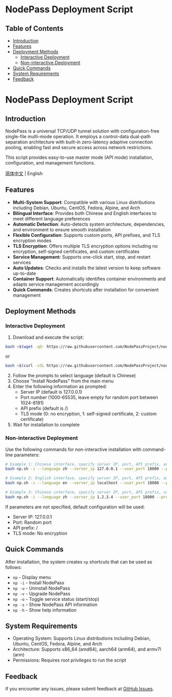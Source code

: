 # NodePass Deployment Script

## Table of Contents
- [Introduction](#introduction)
- [Features](#features)
- [Deployment Methods](#deployment-methods)
  - [Interactive Deployment](#interactive-deployment)
  - [Non-interactive Deployment](#non-interactive-deployment)
- [Quick Commands](#quick-commands)
- [System Requirements](#system-requirements)
- [Feedback](#feedback)

# NodePass Deployment Script

## Introduction

NodePass is a universal TCP/UDP tunnel solution with configuration-free single-file multi-mode operation. It employs a control-data dual-path separation architecture with built-in zero-latency adaptive connection pooling, enabling fast and secure access across network restrictions.

This script provides easy-to-use master mode (API mode) installation, configuration, and management functions.

[简体中文](README.md) | English

## Features

- **Multi-System Support**: Compatible with various Linux distributions including Debian, Ubuntu, CentOS, Fedora, Alpine, and Arch
- **Bilingual Interface**: Provides both Chinese and English interfaces to meet different language preferences
- **Automatic Detection**: Auto-detects system architecture, dependencies, and environment to ensure smooth installation
- **Flexible Configuration**: Supports custom ports, API prefixes, and TLS encryption modes
- **TLS Encryption**: Offers multiple TLS encryption options including no encryption, self-signed certificates, and custom certificates
- **Service Management**: Supports one-click start, stop, and restart services
- **Auto Updates**: Checks and installs the latest version to keep software up-to-date
- **Container Support**: Automatically identifies container environments and adapts service management accordingly
- **Quick Commands**: Creates shortcuts after installation for convenient management

## Deployment Methods

### Interactive Deployment

1. Download and execute the script:

```bash
bash <$(wget -qO- https://raw.githubusercontent.com/NodePassProject/nodepass-core/main/np.sh)
```

or

```bash
bash <$(curl -sSL https://raw.githubusercontent.com/NodePassProject/nodepass-core/main/np.sh)
```

2. Follow the prompts to select language (default is Chinese)
3. Choose "Install NodePass" from the main menu
4. Enter the following information as prompted:
   - Server IP (default is 127.0.0.1)
   - Port number (1000-65535, leave empty for random port between 1024-8191)
   - API prefix (default is /)
   - TLS mode (0: no encryption, 1: self-signed certificate, 2: custom certificate)
5. Wait for installation to complete

### Non-interactive Deployment

Use the following commands for non-interactive installation with command-line parameters:

```bash
# Example 1: Chinese interface, specify server IP, port, API prefix, and no TLS encryption
bash np.sh -i --language zh --server_ip 127.0.0.1 --user_port 18080 --prefix api --tls_mode 0

# Example 2: English interface, specify server IP, port, API prefix, and self-signed certificate
bash np.sh -i --language en --server_ip localhost --user_port 18080 --prefix api --tls_mode 1

# Example 3: Chinese interface, specify server IP, port, API prefix, custom certificate and certificate file paths
bash np.sh -i --language zh --server_ip 1.2.3.4 --user_port 18080 --prefix api --tls_mode 2 --cert_file /tmp/cert.pem --key_file /tmp/key.pem
```

If parameters are not specified, default configuration will be used:
- Server IP: 127.0.0.1
- Port: Random port
- API prefix: /
- TLS mode: No encryption

## Quick Commands

After installation, the system creates `np` shortcuts that can be used as follows:

- `np` - Display menu
- `np -i` - Install NodePass
- `np -u` - Uninstall NodePass
- `np -v` - Upgrade NodePass
- `np -o` - Toggle service status (start/stop)
- `np -s` - Show NodePass API information
- `np -h` - Show help information

## System Requirements

- Operating System: Supports Linux distributions including Debian, Ubuntu, CentOS, Fedora, Alpine, and Arch
- Architecture: Supports x86_64 (amd64), aarch64 (arm64), and armv7l (arm)
- Permissions: Requires root privileges to run the script

## Feedback

If you encounter any issues, please submit feedback at [GitHub Issues](https://github.com/NodePassProject/nodepass-core/issues).
        

